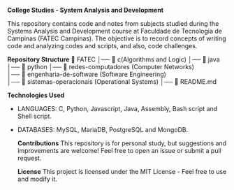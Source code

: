 **College Studies - System Analysis and Development**

  This repository contains code and notes from subjects studied during the Systems Analysis and Development course at Faculdade de Tecnologia de Campinas 
(FATEC Campinas). The objective is to record concepts of writing code and analyzing codes and scripts, and also, code challenges.

**Repository Structure**
📂 FATEC 
│── 📂 c(Algorithms and Logic) 
│── 📂 java
│── 📂 python 
│── 📂 redes-computadores (Computer Networks)  
│── 📂 engenharia-de-software (Software Engineering)  
│── 📂 sistemas-operacionais (Operational Systems)
│── 📜 README.md  

**Technologies Used**
- LANGUAGES: C, Python, Javascript, Java, Assembly, Bash script and Shell script.
- DATABASES: MySQL, MariaDB, PostgreSQL and MongoDB.

  **Contributions**
  This repository is for personal study, but suggestions and improvements are welcome! Feel free to open an issue or submit a pull request.

  **License**
  This project is licensed under the MIT License - Feel free to use and modify it.

